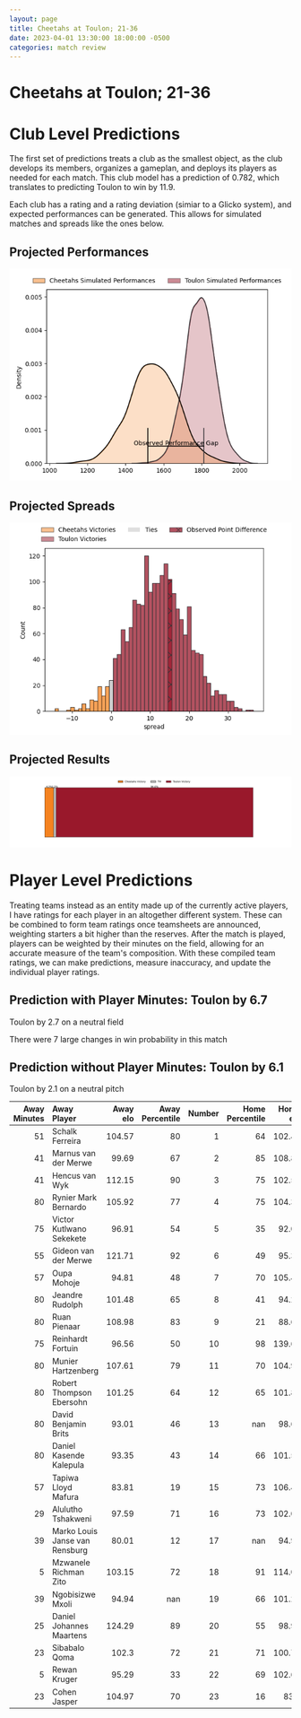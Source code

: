 ```yaml
---  
layout: page  
title: Cheetahs at Toulon; 21-36  
date: 2023-04-01 13:30:00 18:00:00 -0500  
categories: match review  
---
```

# Cheetahs at Toulon; 21-36

# Club Level Predictions


The first set of predictions treats a club as the smallest object, as the club develops its members, organizes a gameplan, and deploys its players as needed for each match. This club model has a prediction of 0.782, which translates to predicting Toulon to win by 11.9.

Each club has a rating and a rating deviation (simiar to a Glicko system), and expected performances can be generated. This allows for simulated matches and spreads like the ones below.
## Projected Performances


![Projected Performances](plots/performances_2023-04-01-Toulon-Cheetahs.png)
## Projected Spreads


![Projected Spreads](plots/spreads_2023-04-01-Toulon-Cheetahs.png)
## Projected Results


![Projected Results](plots/resultbar_2023-04-01-Toulon-Cheetahs.png)
# Player Level Predictions


Treating teams instead as an entity made up of the currently active players, I have ratings for each player in an altogether different system. These can be combined to form team ratings once teamsheets are announced, weighting starters a bit higher than the reserves. After the match is played, players can be weighted by their minutes on the field, allowing for an accurate measure of the team's composition. With these compiled team ratings, we can make predictions, measure inaccuracy, and update the individual player ratings.
## Prediction with Player Minutes: Toulon by 6.7


Toulon by 2.7 on a neutral field

There were 7 large changes in win probability in this match
## Prediction without Player Minutes: Toulon by 6.1


Toulon by 2.1 on a neutral pitch



|   Away Minutes | Away Player                    |   Away elo |   Away Percentile |   Number |   Home Percentile |   Home elo | Home Player         |   Home Minutes |
|---------------:|:-------------------------------|-----------:|------------------:|---------:|------------------:|-----------:|:--------------------|---------------:|
|             51 | Schalk Ferreira                |     104.57 |                80 |        1 |                64 |     102.48 | Bruce Devaux        |             48 |
|             41 | Marnus van der Merwe           |      99.69 |                67 |        2 |                85 |     108.83 | Teddy Baubigny      |             48 |
|             41 | Hencus van Wyk                 |     112.15 |                90 |        3 |                75 |     102.51 | Kieran Brookes      |             48 |
|             80 | Rynier Mark Bernardo           |     105.92 |                77 |        4 |                75 |     104.33 | Swan Rebbadj        |             80 |
|             75 | Victor Kutlwano Sekekete       |      96.91 |                54 |        5 |                35 |      92.06 | Adrien Warion       |             80 |
|             55 | Gideon van der Merwe           |     121.71 |                92 |        6 |                49 |      95.38 | Jules Coulon        |             69 |
|             57 | Oupa Mohoje                    |      94.81 |                48 |        7 |                70 |     105.48 | Facundo Isa         |             80 |
|             80 | Jeandre Rudolph                |     101.48 |                65 |        8 |                41 |      94.23 | Sergio Parisse      |             59 |
|             80 | Ruan Pienaar                   |     108.98 |                83 |        9 |                21 |      88.64 | Benoit Paillaugue   |             55 |
|             75 | Reinhardt Fortuin              |      96.56 |                50 |       10 |                98 |     139.66 | Dan Biggar          |             55 |
|             80 | Munier Hartzenberg             |     107.61 |                79 |       11 |                70 |     104.97 | Aymeric Luc         |             80 |
|             80 | Robert Thompson Ebersohn       |     101.25 |                64 |       12 |                65 |     101.83 | Waisea Nayacavelu   |             69 |
|             80 | David Benjamin Brits           |      93.01 |                46 |       13 |               nan |      98.64 | Jérémy Sinzelle     |             80 |
|             80 | Daniel Kasende Kalepula        |      93.35 |                43 |       14 |                66 |     101.56 | Jiuta Wainiqolo     |             80 |
|             57 | Tapiwa Lloyd Mafura            |      83.81 |                19 |       15 |                73 |     106.44 | Thomas Salles       |             80 |
|             29 | Alulutho Tshakweni             |      97.59 |                71 |       16 |                73 |     102.04 | Dany Priso          |             32 |
|             39 | Marko Louis Janse van Rensburg |      80.01 |                12 |       17 |               nan |      94.95 | Christopher Tolofua |             32 |
|              5 | Mzwanele Richman Zito          |     103.15 |                72 |       18 |                91 |     114.03 | Beka Gigashvili     |             32 |
|             39 | Ngobisizwe Mxoli               |      94.94 |               nan |       19 |                66 |     101.21 | Matthias Halagahu   |             11 |
|             25 | Daniel Johannes Maartens       |     124.29 |                89 |       20 |                55 |      98.92 | Mathieu Bastareaud  |             21 |
|             23 | Sibabalo Qoma                  |     102.3  |                72 |       21 |                71 |     100.76 | Jules Danglot       |             25 |
|              5 | Rewan Kruger                   |      95.29 |                33 |       22 |                69 |     102.66 | Ihaia West          |             25 |
|             23 | Cohen Jasper                   |     104.97 |                70 |       23 |                16 |      83.5  | Maëlan Rabut        |             11 |

